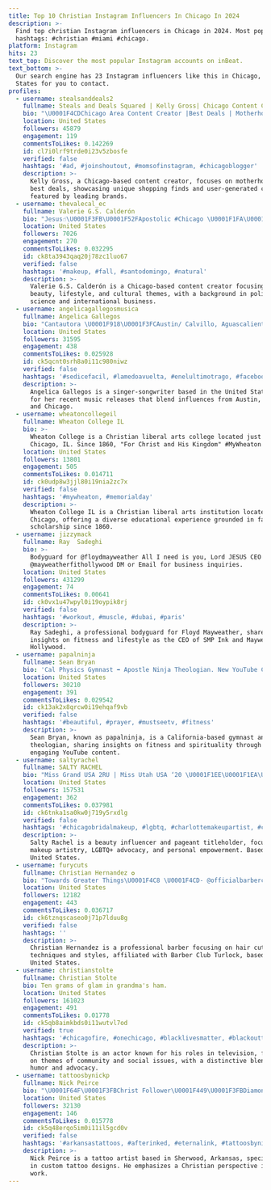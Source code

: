```yaml
---
title: Top 10 Christian Instagram Influencers In Chicago In 2024
description: >-
  Find top christian Instagram influencers in Chicago in 2024. Most popular
  hashtags: #christian #miami #chicago.
platform: Instagram
hits: 23
text_top: Discover the most popular Instagram accounts on inBeat.
text_bottom: >-
  Our search engine has 23 Instagram influencers like this in Chicago, United
  States for you to contact.
profiles:
  - username: stealsanddeals2
    fullname: Steals and Deals Squared | Kelly Gross| Chicago Content Creator
    bio: "\U0001F4CDChicago Area Content Creator |Best Deals | Motherhood | UGC Featured in : @nordstrom"
    location: United States
    followers: 45879
    engagement: 119
    commentsToLikes: 0.142269
    id: cl7i0lrf9trde0i23v5zbosfe
    verified: false
    hashtags: '#ad, #joinshoutout, #momsofinstagram, #chicagoblogger'
    description: >-
      Kelly Gross, a Chicago-based content creator, focuses on motherhood and
      best deals, showcasing unique shopping finds and user-generated content
      featured by leading brands.
  - username: thevalecal_ec
    fullname: Valerie G.S. Calderón
    bio: "Jesus☝\U0001F3FB\U0001F52FApostolic #Chicago \U0001F1FA\U0001F1F8\U0001F4CD#SantoDomingo \U0001F1EA\U0001F1E8 \U0001F469\U0001F3FB‍\U0001F4BC\U0001F3A4 \U0001F4FA\U0001F3A5 LUC 20’ ASU 21’ \U0001F4DAFormerTelemundo Intern\U0001F575\U0001F3FB‍♀️ Poli Sci//Int Business⚡️"
    location: United States
    followers: 7026
    engagement: 270
    commentsToLikes: 0.032295
    id: ck8ta3943qaq20j78zc1luo67
    verified: false
    hashtags: '#makeup, #fall, #santodomingo, #natural'
    description: >-
      Valerie G.S. Calderón is a Chicago-based content creator focusing on
      beauty, lifestyle, and cultural themes, with a background in political
      science and international business.
  - username: angelicagallegosmusica
    fullname: Angelica Gallegos
    bio: "Cantautora \U0001F918\U0001F3FCAustin/ Calvillo, Aguascalientes / Chicago Más reciente musica ⬇️⬇️⬇️"
    location: United States
    followers: 31595
    engagement: 438
    commentsToLikes: 0.025928
    id: ck5qcnt0srh8a0i11c980niwz
    verified: false
    hashtags: '#sedicefacil, #lamedoavuelta, #enelultimotrago, #facebook'
    description: >-
      Angelica Gallegos is a singer-songwriter based in the United States, known
      for her recent music releases that blend influences from Austin, Calvillo,
      and Chicago.
  - username: wheatoncollegeil
    fullname: Wheaton College IL
    bio: >-
      Wheaton College is a Christian liberal arts college located just west of
      Chicago, IL. Since 1860, "For Christ and His Kingdom" #MyWheaton
    location: United States
    followers: 13801
    engagement: 505
    commentsToLikes: 0.014711
    id: ck0udp8w3jjl80i19nia2zc7x
    verified: false
    hashtags: '#mywheaton, #memorialday'
    description: >-
      Wheaton College IL is a Christian liberal arts institution located near
      Chicago, offering a diverse educational experience grounded in faith and
      scholarship since 1860.
  - username: jizzymack
    fullname: Ray  Sadeghi
    bio: >-
      Bodyguard for @floydmayweather All I need is you, Lord JESUS CEO @smp.ink
      @mayweatherfithollywood DM or Email for business inquiries.
    location: United States
    followers: 431299
    engagement: 74
    commentsToLikes: 0.00641
    id: ck0vx1u47wpyl0i19oypik8rj
    verified: false
    hashtags: '#workout, #muscle, #dubai, #paris'
    description: >-
      Ray Sadeghi, a professional bodyguard for Floyd Mayweather, shares
      insights on fitness and lifestyle as the CEO of SMP Ink and Mayweather Fit
      Hollywood.
  - username: papalninja
    fullname: Sean Bryan
    bio: 'Cal Physics Gymnast ➡️ Apostle Ninja Theologian. New YouTube Channel:'
    location: United States
    followers: 30210
    engagement: 391
    commentsToLikes: 0.029542
    id: ck13ak2x8qrcw0i19ehqaf9vb
    verified: false
    hashtags: '#beautiful, #prayer, #mustseetv, #fitness'
    description: >-
      Sean Bryan, known as papalninja, is a California-based gymnast and
      theologian, sharing insights on fitness and spirituality through his
      engaging YouTube content.
  - username: saltyrachel
    fullname: SALTY RACHEL
    bio: "Miss Grand USA 2RU | Miss Utah USA ‘20 \U0001F1EE\U0001F1EA\U0001F1FA\U0001F1F8\U0001F3F3️‍\U0001F308 1 John 4:7-8 \U0001F48C rachel@maxim.com"
    location: United States
    followers: 157531
    engagement: 362
    commentsToLikes: 0.037981
    id: ck6tnka1sa0kw0j719y5rxdlg
    verified: false
    hashtags: '#chicagobridalmakeup, #lgbtq, #charlottemakeupartist, #chicagomua'
    description: >-
      Salty Rachel is a beauty influencer and pageant titleholder, focusing on
      makeup artistry, LGBTQ+ advocacy, and personal empowerment. Based in the
      United States.
  - username: furycuts
    fullname: Christian Hernandez ✪
    bio: "Towards Greater Things\U0001F4C8 \U0001F4CD- @officialbarberclub @barberclubturlock A.S.❤️"
    location: United States
    followers: 12182
    engagement: 443
    commentsToLikes: 0.036717
    id: ck6tznqscaseo0j71p7lduu8g
    verified: false
    hashtags: ''
    description: >-
      Christian Hernandez is a professional barber focusing on hair cutting
      techniques and styles, affiliated with Barber Club Turlock, based in the
      United States.
  - username: christianstolte
    fullname: Christian Stolte
    bio: Ten grams of glam in grandma's ham.
    location: United States
    followers: 161023
    engagement: 491
    commentsToLikes: 0.01778
    id: ck5qb8aimkbds0i11wutvl7od
    verified: true
    hashtags: '#chicagofire, #onechicago, #blacklivesmatter, #blackouttuesday'
    description: >-
      Christian Stolte is an actor known for his roles in television, focusing
      on themes of community and social issues, with a distinctive blend of
      humor and advocacy.
  - username: tattoosbynickp
    fullname: Nick Peirce
    bio: "\U0001F64F\U0001F3FBChrist Follower\U0001F449\U0001F3FBDiamond State Tattoo\U0001F449\U0001F3FBSherwood-Arkansas\U0001F449\U0001F3FBNO DM’S\U0001F449\U0001F3FBTEXT ONLY-Mon-Fri 501-831-8401\U0001F449\U0001F3FBNO DM’s\U0001F448\U0001F3FBNext booking Is May 31st for July/August"
    location: United States
    followers: 32130
    engagement: 146
    commentsToLikes: 0.015778
    id: ck5q48erqo5im0i11il5gcd0v
    verified: false
    hashtags: '#arkansastattoos, #afterinked, #eternalink, #tattoosbynickp'
    description: >-
      Nick Peirce is a tattoo artist based in Sherwood, Arkansas, specializing
      in custom tattoo designs. He emphasizes a Christian perspective in his
      work.
---
```


